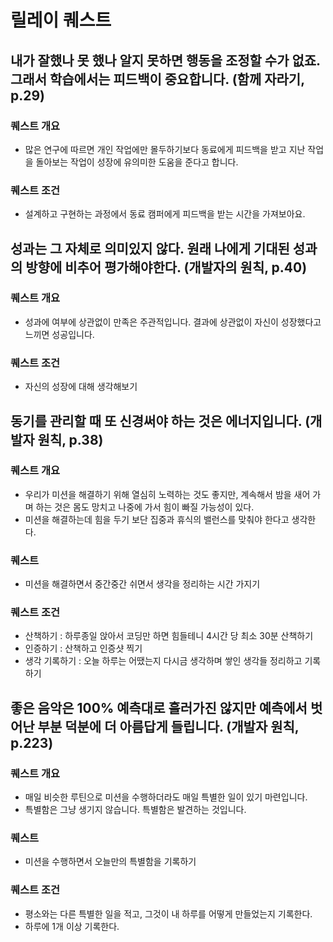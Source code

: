 # 릴레이 퀘스트

## 내가 잘했나 못 했나 알지 못하면 행동을 조정할 수가 없죠. 그래서 학습에서는 피드백이 중요합니다. (함께 자라기, p.29)

### 퀘스트 개요

- 많은 연구에 따르면 개인 작업에만 몰두하기보다 동료에게 피드백을 받고 지난 작업을 돌아보는 작업이 성장에 유의미한 도움을 준다고 합니다.

### 퀘스트 조건

- 설계하고 구현하는 과정에서 동료 캠퍼에게 피드백을 받는 시간을 가져보아요.

## 성과는 그 자체로 의미있지 않다. 원래 나에게 기대된 성과의 방향에 비추어 평가해야한다. (개발자의 원칙, p.40)

### 퀘스트 개요

- 성과에 여부에 상관없이 만족은 주관적입니다. 결과에 상관없이 자신이 성장했다고 느끼면 성공입니다.

### 퀘스트 조건

- 자신의 성장에 대해 생각해보기

## 동기를 관리할 때 또 신경써야 하는 것은 에너지입니다. (개발자 원칙, p.38)

### 퀘스트 개요

- 우리가 미션을 해결하기 위해 열심히 노력하는 것도 좋지만, 계속해서 밤을 새어 가며 하는 것은 몸도 망치고 나중에 가서 힘이 빠질 가능성이 있다.
- 미션을 해결하는데 힘을 두기 보단 집중과 휴식의 밸런스를 맞춰야 한다고 생각한다.

### 퀘스트

- 미션을 해결하면서 중간중간 쉬면서 생각을 정리하는 시간 가지기

### 퀘스트 조건

- 산책하기 : 하루종일 앉아서 코딩만 하면 힘들테니 4시간 당 최소 30분 산책하기
- 인증하기 : 산책하고 인증샷 찍기
- 생각 기록하기 : 오늘 하루는 어땠는지 다시금 생각하며 쌓인 생각들 정리하고 기록하기

## 좋은 음악은 100% 예측대로 흘러가진 않지만 예측에서 벗어난 부분 덕분에 더 아름답게 들립니다. (개발자 원칙, p.223)

### 퀘스트 개요

- 매일 비슷한 루틴으로 미션을 수행하더라도 매일 특별한 일이 있기 마련입니다.
- 특별함은 그냥 생기지 않습니다. 특별함은 발견하는 것입니다.

### 퀘스트

- 미션을 수행하면서 오늘만의 특별함을 기록하기

### 퀘스트 조건

- 평소와는 다른 특별한 일을 적고, 그것이 내 하루를 어떻게 만들었는지 기록한다.
- 하루에 1개 이상 기록한다.
